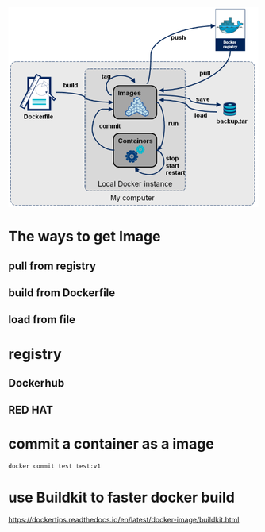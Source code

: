 ![title](./pictures/image.png)

# The ways to get Image
## pull from registry
## build from Dockerfile
## load from file

# registry
## Dockerhub
## RED HAT

# commit a container as a image
```
docker commit test test:v1
```

# use Buildkit to faster docker build
https://dockertips.readthedocs.io/en/latest/docker-image/buildkit.html
